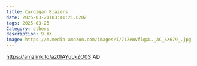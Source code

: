```yaml
---
title: Cardigan Blazers
date: 2025-03-21T03:41:21.620Z
tags: 2025-03-25
Category: others
description: 9.XX
image: https://m.media-amazon.com/images/I/71ZeWVflqXL._AC_SX679_.jpg
---
```

https://amzlink.to/az0IAYuLkZO0S    AD